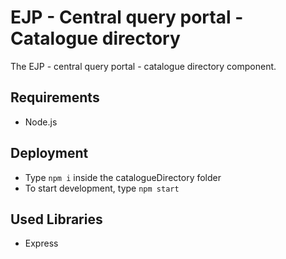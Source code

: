# EJP - Central query portal - Catalogue directory
The EJP - central query portal - catalogue directory component.

## Requirements

 - Node.js

## Deployment

 - Type `npm i` inside the catalogueDirectory folder
 - To start development, type `npm start`

## Used Libraries
 - Express
